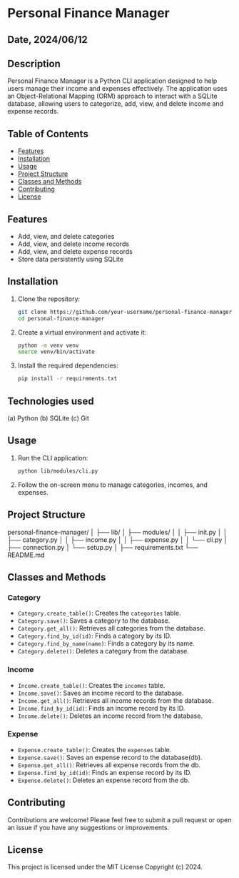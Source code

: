 # Personal Finance Manager

## Date, 2024/06/12

## Description

Personal Finance Manager is a Python CLI application designed to help users manage their income and expenses effectively. The application uses an Object-Relational Mapping (ORM) approach to interact with a SQLite database, allowing users to categorize, add, view, and delete income and expense records.

## Table of Contents

- [Features](#features)
- [Installation](#installation)
- [Usage](#usage)
- [Project Structure](#project-structure)
- [Classes and Methods](#classes-and-methods)
- [Contributing](#contributing)
- [License](#license)

## Features

- Add, view, and delete categories
- Add, view, and delete income records
- Add, view, and delete expense records
- Store data persistently using SQLite

## Installation

1. Clone the repository:

    ```sh
    git clone https://github.com/your-username/personal-finance-manager.git
    cd personal-finance-manager
    ```

2. Create a virtual environment and activate it:

    ```sh
    python -m venv venv
    source venv/bin/activate  
    ```

3. Install the required dependencies:

    ```sh
    pip install -r requirements.txt
    ```

## Technologies used

(a) Python
(b) SQLite
(c) Git

## Usage

1. Run the CLI application:

    ```sh
    python lib/modules/cli.py
    ```

2. Follow the on-screen menu to manage categories, incomes, and expenses.

## Project Structure

personal-finance-manager/
│
├── lib/
│ ├── modules/
│ │ ├── init.py
│ │ ├── category.py
│ │ ├── income.py
│ │ ├── expense.py
│ │ └── cli.py
│ ├── connection.py
│ └── setup.py
│
├── requirements.txt
└── README.md

## Classes and Methods

### Category

- `Category.create_table()`: Creates the `categories` table.
- `Category.save()`: Saves a category to the database.
- `Category.get_all()`: Retrieves all categories from the database.
- `Category.find_by_id(id)`: Finds a category by its ID.
- `Category.find_by_name(name)`: Finds a category by its name.
- `Category.delete()`: Deletes a category from the database.

### Income

- `Income.create_table()`: Creates the `incomes` table.
- `Income.save()`: Saves an income record to the database.
- `Income.get_all()`: Retrieves all income records from the database.
- `Income.find_by_id(id)`: Finds an income record by its ID.
- `Income.delete()`: Deletes an income record from the database.

### Expense

- `Expense.create_table()`: Creates the `expenses` table.
- `Expense.save()`: Saves an expense record to the database(db).
- `Expense.get_all()`: Retrieves all expense records from the db.
- `Expense.find_by_id(id)`: Finds an expense record by its ID.
- `Expense.delete()`: Deletes an expense record from the db.

## Contributing

Contributions are welcome! Please feel free to submit a pull request or open an issue if you have any suggestions or improvements.

## License

This project is licensed under the MIT License Copyright (c) 2024.
